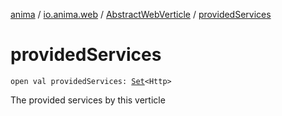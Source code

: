 [anima](../../index.md) / [io.anima.web](../index.md) / [AbstractWebVerticle](index.md) / [providedServices](./provided-services.md)

# providedServices

`open val providedServices: `[`Set`](https://kotlinlang.org/api/latest/jvm/stdlib/kotlin.collections/-set/index.html)`<Http>`

The provided services by this verticle

